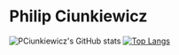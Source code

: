 # Philip Ciunkiewicz

![PCiunkiewicz's GitHub stats](https://github-readme-stats.vercel.app/api?username=pciunkiewicz&count_private=true) [![Top Langs](https://github-readme-stats.vercel.app/api/top-langs/?username=pciunkiewicz&layout=compact)](https://github.com/anuraghazra/github-readme-stats)
